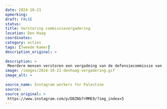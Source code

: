 ```yaml
---
date: 2024-10-21
opmerking: 
draft: FALSE
status: 
title: Verstoring commissievergadering
location: Den Haag
coordinates: 
category: acties
tags: [Tweede Kamer]
description_original: > 
 
description: > 
 Meerdere mensen verstoren een vergadeing van de defensiecommissie van de Tweede Kamer. Ze spreken zich uit tegen het voorgestelde wapencontract met Israelische wapenfabrikant Rafael, ter waarde van €250 miljoen. 
image: /images/2024-10-21-denhaag-vergadering.gif
image_alt: > 
 
source_name: Instagram workers for Palestine
source: 
source_original: > 
 https://www.instagram.com/p/DBZNb7rMME9/?img_index=5
---
```

